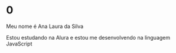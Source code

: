# 0
Meu nome é Ana Laura da Silva 

Estou estudando na Alura e estou me desenvolvendo na linguagem JavaScript
